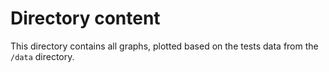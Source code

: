 # Directory content
This directory contains all graphs, plotted based on the tests data from the `/data` directory.